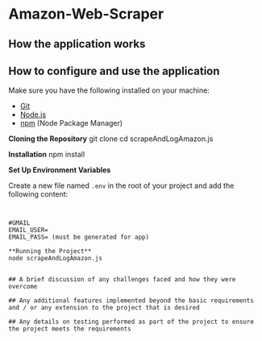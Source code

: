 # Amazon-Web-Scraper

## How the application works

## How to configure and use the application
Make sure you have the following installed on your machine:

- [Git](https://git-scm.com/)
- [Node.js](https://nodejs.org/en)
- [npm](https://www.npmjs.com/) (Node Package Manager)

**Cloning the Repository**
git clone 
cd scrapeAndLogAmazon.js

**Installation**
npm install

**Set Up Environment Variables**

Create a new file named `.env` in the root of your project and add the following content:

```env


#GMAIL
EMAIL_USER=
EMAIL_PASS= (must be generated for app)

**Running the Project**
node scrapeAndLogAmazon.js


## A brief discussion of any challenges faced and how they were overcome

## Any additional features implemented beyond the basic requirements and / or any extension to the project that is desired

## Any details on testing performed as part of the project to ensure the project meets the requirements

